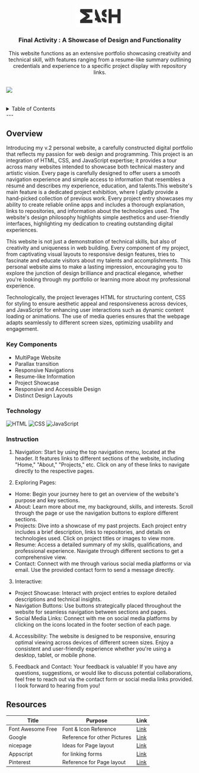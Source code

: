 <a name="readme-top">

<br/>

<br />
<div align="center">
  <a href="https://github.com/yram-nna12/">
  <!-- TODO: If you want to add logo or banner you can add it here -->
    <img src="./assets/img/logoforheader.png" alt="" width="130" height="">
  </a>
<!-- TODO: Change Title to the name of the title of your Project -->
  <h3 align="center">Final Activity :  A Showcase of Design and Functionality</h3>
</div>
<!-- TODO: Make a short description -->
<div align="center">
This website functions as an extensive portfolio showcasing creativity and technical skill, with features ranging from a resume-like summary outlining credentials and experience to a specific project display with repository links.
</div>

<br />

<!-- TODO: Change the zyx-0314 into your github username  -->
<!-- TODO: Change the WD-Template-Project into the same name of your folder -->
![](https://visit-counter.vercel.app/counter.png?page=yram-nna12/WD-Final-Activity)

<br />

<!-- TODO: If you want to add more layers for your readme -->
<details>
  <summary>Table of Contents</summary>
  <ol>
    <li>
      <a href="#overview">Overview</a>
      <ol>
        <li>
          <a href="#key-components">Key Components</a>
        </li>
        <li>
          <a href="#technology">Technology</a>
        </li>
      </ol>
    </li>
    <li>
      <a href="#resources">Resources</a>
      <li>
      <a href="#Instruction">Instructions</a>
    </li>
    </li>
  </ol>
</details>
---

## Overview

<!-- TODO: To be changed -->
<!-- The following are just sample -->
Introducing my v.2 personal website, a carefully constructed digital portfolio that reflects my passion for web design and programming. This project is an integration of HTML, CSS, and JavaScript expertise; it provides a tour across many websites intended to showcase both technical mastery and artistic vision. Every page is carefully designed to offer users a smooth navigation experience and simple access to information that resembles a résumé and describes my experience, education, and talents.This website's main feature is a dedicated project exhibition, where I gladly provide a hand-picked collection of previous work. Every project entry showcases my ability to create reliable online apps and includes a thorough explanation, links to repositories, and information about the technologies used. The website's design philosophy highlights simple aesthetics and user-friendly interfaces, highlighting my dedication to creating outstanding digital experiences.

This website is not just a demonstration of technical skills, but also of creativity and uniqueness in web building. Every component of my project, from captivating visual layouts to responsive design features, tries to fascinate and educate visitors about my talents and accomplishments. This personal website aims to make a lasting impression, encouraging you to explore the junction of design brilliance and practical elegance, whether you're looking through my portfolio or learning more about my professional experience.

Technologically, the project leverages HTML for structuring content, CSS for styling to ensure aesthetic appeal and responsiveness across devices, and JavaScript for enhancing user interactions such as dynamic content loading or animations. The use of media queries ensures that the webpage adapts seamlessly to different screen sizes, optimizing usability and engagement.

### Key Components
<!-- TODO: List of Key Components -->
<!-- The following are just sample -->
- MultiPage Website
- Parallax transition
- Responsive Navigations
- Resume-like Information
- Project Showcase
- Responsive and Accessible Design
- Distinct Design Layouts

### Technology
<!-- TODO: List of Technology Used -->
![HTML](https://img.shields.io/badge/HTML-E34F26?style=for-the-badge&logo=html5&logoColor=white)
![CSS](https://img.shields.io/badge/CSS-1572B6?style=for-the-badge&logo=css3&logoColor=white)
![JavaScript](https://img.shields.io/badge/JavaScript-F7DF1E?style=for-the-badge&logo=javascript&logoColor=white)

### Instruction

1. Navigation: Start by using the top navigation menu, located at the header. It features links to different sections of the website, including "Home," "About," "Projects," etc. Click on any of these links to navigate directly to the respective pages.

2. Exploring Pages: 
- Home: Begin your journey here to get an overview of the website's purpose and key sections.
- About: Learn more about me, my background, skills, and interests. Scroll through the page or use the navigation buttons to explore different sections.
- Projects: Dive into a showcase of my past projects. Each project entry includes a brief description, links to repositories, and details on technologies used. Click on project titles or images to view more.
- Resume: Access a detailed summary of my skills, qualifications, and professional experience. Navigate through different sections to get a comprehensive view.
- Contact: Connect with me through various social media platforms or via email. Use the provided contact form to send a message directly.

3. Interactive: 
- Project Showcase: Interact with project entries to explore detailed descriptions and technical insights.
- Navigation Buttons: Use buttons strategically placed throughout the website for seamless navigation between sections and pages.
- Social Media Links: Connect with me on social media platforms by clicking on the icons located in the footer section of each page.

4. Accessibility: The website is designed to be responsive, ensuring optimal viewing across devices of different screen sizes. Enjoy a consistent and user-friendly experience whether you're using a desktop, tablet, or mobile phone.

5. Feedback and Contact:
Your feedback is valuable! If you have any questions, suggestions, or would like to discuss potential collaborations, feel free to reach out via the contact form or social media links provided. I look forward to hearing from you!

## Resources

<!-- TODO: Add References -->
| Title | Purpose | Link |
|-|-|-|
| Font Awesome Free | Font & Icon Reference | [Link](https://cdnjs.cloudflare.com/ajax/libs/font-awesome/6.0.0-beta3/css/all.min.css) |
| Google | Reference for other Pictures | [Link](https://www.google.com/webhp?hl=en&sa=X&ved=0ahUKEwi0-Za1kIGHAxX_QfUHHfumBSIQPAgJ) |
| nicepage | Ideas for Page layout | [Link](https://nicepage.com/) |
| Appscript | for linking forms | [Link](https://script.google.com/home) |
| Pinterest |Reference for Page layout | [Link](https://ph.pinterest.com/) |

